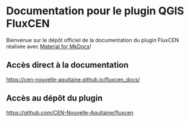# Documentation pour le plugin QGIS FluxCEN
Bienvenue sur le dépôt officiel de la documentation du plugin FluxCEN réalisée avec [Material for MkDocs](https://squidfunk.github.io/mkdocs-material/)!

## Accès direct à la documentation
https://cen-nouvelle-aquitaine.github.io/fluxcen_docs/

## Accès au dépôt du plugin
https://github.com/CEN-Nouvelle-Aquitaine/fluxcen


